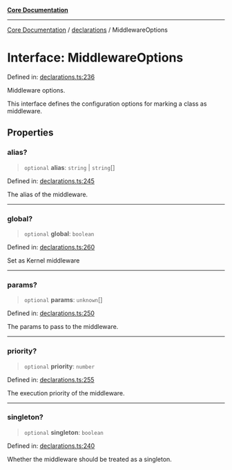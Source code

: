 [**Core Documentation**](../../README.md)

***

[Core Documentation](../../README.md) / [declarations](../README.md) / MiddlewareOptions

# Interface: MiddlewareOptions

Defined in: [declarations.ts:236](https://github.com/stonemjs/core/blob/65c9e07f9d264b07f6e4091fcc29046b5ca8ea45/src/declarations.ts#L236)

Middleware options.

This interface defines the configuration options for marking a class as middleware.

## Properties

### alias?

> `optional` **alias**: `string` \| `string`[]

Defined in: [declarations.ts:245](https://github.com/stonemjs/core/blob/65c9e07f9d264b07f6e4091fcc29046b5ca8ea45/src/declarations.ts#L245)

The alias of the middleware.

***

### global?

> `optional` **global**: `boolean`

Defined in: [declarations.ts:260](https://github.com/stonemjs/core/blob/65c9e07f9d264b07f6e4091fcc29046b5ca8ea45/src/declarations.ts#L260)

Set as Kernel middleware

***

### params?

> `optional` **params**: `unknown`[]

Defined in: [declarations.ts:250](https://github.com/stonemjs/core/blob/65c9e07f9d264b07f6e4091fcc29046b5ca8ea45/src/declarations.ts#L250)

The params to pass to the middleware.

***

### priority?

> `optional` **priority**: `number`

Defined in: [declarations.ts:255](https://github.com/stonemjs/core/blob/65c9e07f9d264b07f6e4091fcc29046b5ca8ea45/src/declarations.ts#L255)

The execution priority of the middleware.

***

### singleton?

> `optional` **singleton**: `boolean`

Defined in: [declarations.ts:240](https://github.com/stonemjs/core/blob/65c9e07f9d264b07f6e4091fcc29046b5ca8ea45/src/declarations.ts#L240)

Whether the middleware should be treated as a singleton.

